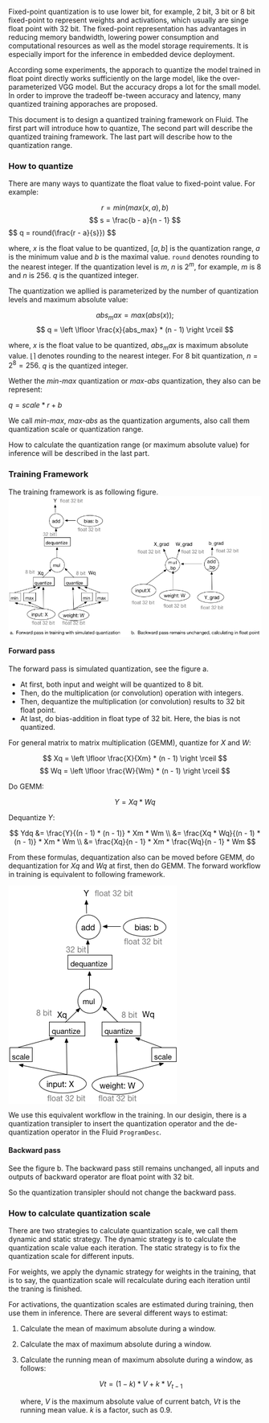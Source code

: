 Fixed-point quantization is to use lower bit, for example, 2 bit, 3 bit or 8 bit fixed-point to represent weights and activations, which usually are singe float point with 32 bit. The fixed-point representation has advantages in reducing memory bandwidth, lowering power consumption and computational resources as well as the model storage requirements.  It is especially import for the inference in embedded device deployment.

According some experiments, the apporach to quantize the model trained in float point directly works sufficiently on the large model, like the over-parameterized VGG model. But the accuracy drops a lot for the small model. In order to improve the tradeoff be-tween accuracy and latency, many quantized training apporaches are proposed.

This document is to design a quantized training framework on Fluid. The first part will introduce how to quantize, The second part will describe the quantized training framework. The last part will describe how to the quantization range.


### How to quantize

There are many ways to quantizate the float value to fixed-point value. For example:

$$ r  = min(max(x, a), b)$$
$$ s = \frac{b - a}{n - 1} $$
$$ q = round(\frac{r - a}{s}}) $$

where, $x$ is the float value to be quantized, $[a, b]$ is the quantization range, $a$ is the minimum value and $b$ is the maximal value. `round` denotes rounding to the nearest integer. If the quantization level is $m$, $n$ is $2^m$, for example, $m$ is 8 and $n$ is 256. $q$ is the quantized integer. 


The quantization we apllied is parameterized by the number of quantization levels and maximum absolute value:

$$ abs_max  = max(abs(x)); $$
$$ q = \left \lfloor \frac{x}{abs_max} * (n - 1) \right \rceil $$

where, $x$ is the float value to be quantized, $abs_max$ is maximum absolute value. $\left \lfloor \right \rceil$ denotes rounding to the nearest integer.  For 8 bit quantization, $n=2^{8}=256$. $q$ is the quantized integer. 


Wether the *min-max* quantization or *max-abs* quantization, they also can be represent:

$q = scale * r + b$

We call *min-max*, *max-abs* as the quantization arguments, also call them quantization scale or quantization range.


How to calculate the quantization range (or maximum absolute value) for inference will be described in the last part.


### Training Framework

The training framework is as following figure. 
<img src="quantization_training_framework.png" align="center"/><br/>

#### Forward pass

The forward pass is simulated quantization, see the figure a.

- At first, both input and weight will be quantized to 8 bit. 
- Then, do the multiplication (or convolution) operation with integers.
- Then, dequantize the multiplication (or convolution) results to 32 bit float point.
- At last, do bias-addition in float type of 32 bit. Here, the bias is not quantized.

For general matrix to matrix multiplication (GEMM), quantize for $X$ and $W$:

$$ Xq = \left \lfloor \frac{X}{Xm} * (n - 1) \right \rceil  $$
$$ Wq = \left \lfloor \frac{W}{Wm} * (n - 1) \right \rceil $$

Do GEMM:

$$ Y = Xq * Wq $$


Dequantize $Y$:

$$
Ydq  &=  \frac{Y}{(n - 1) * (n - 1)} * Xm * Wm \\
     &=  \frac{Xq * Wq}{(n - 1) * (n - 1)} * Xm * Wm \\
     &=  \frac{Xq}{n - 1} * Xm  * \frac{Wq}{n - 1} * Wm
$$

From these formulas, dequantization also can be moved before GEMM, do dequantization for $Xq$ and $Wq$ at first, then do GEMM. The forward workflow in training is equivalent to following framework.

 
<img src="quantization_forward.png" align="center"/><br/>


We use this equivalent workflow in the training. In our desigin, there is a quantization transipler to insert the quantization operator and the de-quantization operator in the Fluid `ProgramDesc`.

#### Backward pass

See the figure b. The backward pass still remains unchanged, all inputs and outputs of backward operator are float point with 32 bit.

So the quantization transipler should not change the backward pass. 

### How to calculate quantization scale

There are two strategies to calculate quantization scale, we call them dynamic and static strategy. The dynamic strategy is to calculate the quantization scale value each iteration. The static strategy is to fix the quantization scale for different inputs.

For weights, we apply the dynamic strategy for weights in the training, that is to say, the quantization scale will recalculate during each iteration until the traning is finished.

For activations, the quantization scales are estimated during training, then use them in inference. There are several different ways to estimat:


1. Calculate the mean of maximum absolute during a window.
2. Calculate the max of maximum absolute during a window.
3. Calculate the running mean of maximum absolute during a window, as follows:

    $$ Vt = (1 - k) * V +  k * V_{t-1}  $$
    
    where, $V$ is the maximum absolute value of current batch, $Vt$ is the running mean value. $k$ is a factor, such as 0.9.
